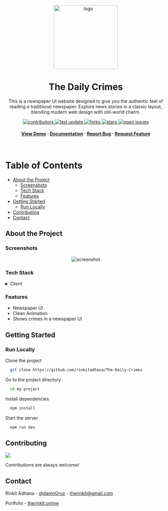 
<div align="center">

  <img src="https://github.com/user-attachments/assets/fb1ec5c0-f5ea-44e0-be85-8ea0b3db38bb" alt="logo" width="200" height="auto" />
  <h1>The Daily Crimes</h1>
  
  <p>
   This is a newspaper UI website designed to give you the authentic feel of reading a traditional newspaper. Explore news stories in a classic layout, blending modern web design with old-world charm.
  </p>
  
  
<!-- Badges -->
<p>
  <a href="https://github.com/rinkitadhana/The-Daily-Crimes">
    <img src="https://img.shields.io/github/contributors/rinkitadhana/The-Daily-Crimes" alt="contributors" />
  </a>
  <a href="https://github.com/rinkitadhana/The-Daily-Crimes">
    <img src="https://img.shields.io/github/last-commit/rinkitadhana/The-Daily-Crimes" alt="last update" />
  </a>
  <a href="https://github.com/rinkitadhana/The-Daily-Crimes">
    <img src="https://img.shields.io/github/forks/rinkitadhana/The-Daily-Crimes" alt="forks" />
  </a>
  <a href="https://github.com/rinkitadhana/The-Daily-Crimes">
    <img src="https://img.shields.io/github/stars/rinkitadhana/The-Daily-Crimes" alt="stars" />
  </a>
  <a href="https://github.com/rinkitadhana/The-Daily-Crimes">
    <img src="https://img.shields.io/github/issues/rinkitadhana/The-Daily-Crimes" alt="open issues" />
  </a>
 
</p>
   
<h4>
    <a href="https://thedailycrimes.vercel.app/">View Demo</a>
  <span> · </span>
    <a href="https://github.com/rinkitadhana/The-Daily-Crimes">Documentation</a>
  <span> · </span>
    <a href="https://github.com/rinkitadhana/The-Daily-Crimes/issues/">Report Bug</a>
  <span> · </span>
    <a href="https://github.com/rinkitadhana/The-Daily-Crimes/issues/">Request Feature</a>
  </h4>
</div>

<br />

<!-- Table of Contents -->
#  Table of Contents

- [About the Project](#about-the-project)
  * [Screenshots](#screenshots)
  * [Tech Stack](#tech-stack)
  * [Features](#features)
- [Getting Started](#getting-started)
  * [Run Locally](#run-locally)
- [Contributing](#contributing)
- [Contact](#contact)

  

<!-- About the Project -->
##  About the Project


<!-- Screenshots -->
###  Screenshots

<div align="center"> 
  <img src="https://github.com/user-attachments/assets/fb1ec5c0-f5ea-44e0-be85-8ea0b3db38bb" alt="screenshot" />
</div>


<!-- TechStack -->
###  Tech Stack

<details>
  <summary>Client</summary>
  <ul>
        <li><a href="">React.js</a></li>
        <li><a href="">Typescript</a></li>
        <li><a href="">TailwindCSS</a></li>
  </ul>
</details>

<!-- Features -->
### Features

- Newspaper UI
- Clean Animation
- Shows crimes in a newspaper UI


<!-- Getting Started -->
##  Getting Started

<!-- Run Locally -->
### Run Locally

Clone the project

```bash
  git clone https://github.com/rinkitadhana/The-Daily-Crimes
```

Go to the project directory

```bash
  cd my-project
```

Install dependencies

```bash
  npm install
```

Start the server

```bash
  npm run dev
```



<!-- Contributing -->
## Contributing

<a href="https://github.com/rinkitadhana/The-Daily-Crimes/contributors">
  <img src="https://contrib.rocks/image?repo=rinkitadhana/The-Daily-Crimes" />
</a>


Contributions are always welcome!



<!-- Contact -->
##  Contact

Rinkit Adhana - [@damnGruz](https://twitter.com/damnGruz) - therinkit@gmail.com

Portfolio - [therinkit.online](https://therinkit.online)

